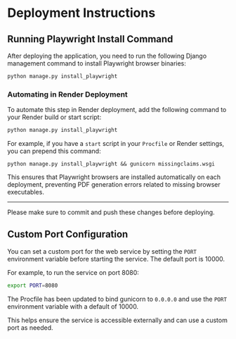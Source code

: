 # Deployment Instructions

## Running Playwright Install Command

After deploying the application, you need to run the following Django management command to install Playwright browser binaries:

```bash
python manage.py install_playwright
```

### Automating in Render Deployment

To automate this step in Render deployment, add the following command to your Render build or start script:

```bash
python manage.py install_playwright
```

For example, if you have a `start` script in your `Procfile` or Render settings, you can prepend this command:

```
python manage.py install_playwright && gunicorn missingclaims.wsgi
```

This ensures that Playwright browsers are installed automatically on each deployment, preventing PDF generation errors related to missing browser executables.

---

Please make sure to commit and push these changes before deploying.

## Custom Port Configuration

You can set a custom port for the web service by setting the `PORT` environment variable before starting the service. The default port is 10000.

For example, to run the service on port 8080:

```bash
export PORT=8080
```

The Procfile has been updated to bind gunicorn to `0.0.0.0` and use the `PORT` environment variable with a default of 10000.

This helps ensure the service is accessible externally and can use a custom port as needed.
